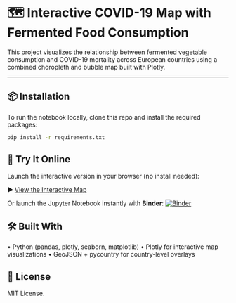 # 🗺️ Interactive COVID-19 Map with Fermented Food Consumption

This project visualizes the relationship between fermented vegetable consumption and COVID-19 mortality across European countries using a combined choropleth and bubble map built with Plotly.

---

## 📦 Installation

To run the notebook locally, clone this repo and install the required packages:

```bash
pip install -r requirements.txt
```


## 🚀 Try It Online

Launch the interactive version in your browser (no install needed):

▶️ [View the Interactive Map](https://davidzhao1015.github.io/plotly-bubble-choropleth/)

Or launch the Jupyter Notebook instantly with **Binder**: [![Binder](https://mybinder.org/badge_logo.svg)](https://mybinder.org/v2/gh/davidzhao1015/plotly-bubble-choropleth/main?urlpath=%2Fdoc%2Ftree%2Finteractive-map-covid-fermented-food_v3.ipynb)


## 🛠 Built With
•	Python (pandas, plotly, seaborn, matplotlib)
•	Plotly for interactive map visualizations
•	GeoJSON + pycountry for country-level overlays


## 📘 License

MIT License.

